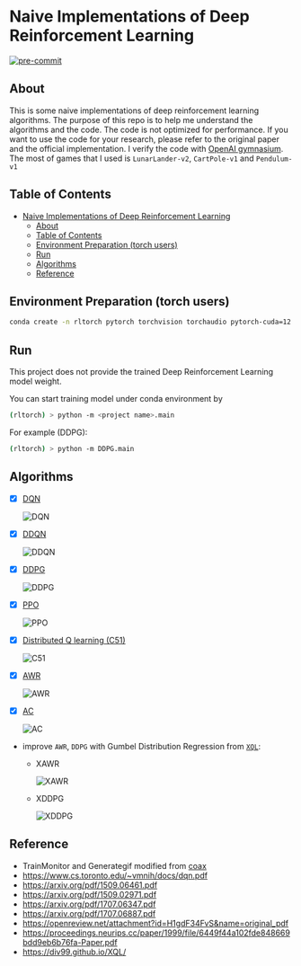 # Naive Implementations of Deep Reinforcement Learning

[![pre-commit](https://img.shields.io/badge/pre--commit-enabled-brightgreen?logo=pre-commit&logoColor=white)](https://github.com/pre-commit/pre-commit)

## About

This is some naive implementations of deep reinforcement learning algorithms. The purpose of this repo is to help me understand the algorithms and the code. The code is not optimized for performance. If you want to use the code for your research, please refer to the original paper and the official implementation. I verify the code with [OpenAI gymnasium](https://github.com/Farama-Foundation/Gymnasiu). The most of games that I used is `LunarLander-v2`, `CartPole-v1` and `Pendulum-v1`

<!-- ## Enviornment Preparation

- common lib

  ```bash
  conda install jupyter pandas colorama pylint yapf seaborn scipy scikit-learn tqdm tensorboardx==2.5.* tensorboard==2.* pillow -y -c conda-forge
  ```

- gymnasium
  - install gymnasium

    ```bash
    conda install gymnasium pyglet pygame gymnasium-box2d -c conda-forge
    ```

- gymnasium + pytorch

  ```bash
  conda install pytorch torchvision torchaudio -c pytorch
  ```

- gymnasium + TF2

  ```bash
  conda install tensorflow -c conda-forge
  ```

- gymnasium + jax

  ```bash
  conda install jax chex optax dm-haiku jaxlib Jraph -c conda-forge
  pip install coax
  ``` -->

## Table of Contents

- [Naive Implementations of Deep Reinforcement Learning](#naive-implementations-of-deep-reinforcement-learning)
  - [About](#about)
  - [Table of Contents](#table-of-contents)
  - [Environment Preparation (torch users)](#environment-preparation-torch-users)
  - [Run](#run)
  - [Algorithms](#algorithms)
  - [Reference](#reference)

## Environment Preparation (torch users)

```bash
conda create -n rltorch pytorch torchvision torchaudio pytorch-cuda=12.1 gymnasium pyglet pygame gymnasium-box2d colorama pylint yapf tqdm 'tensorboardx>=2.5.0' 'tensorboard>2.0' pillow matplotlib scipy seaborn ipykernel -c conda-forge -c pytorch -c nvidia
```

## Run

This project does not provide the trained Deep Reinforcement Learning model weight.

You can start training model under conda environment by

```bash
(rltorch) > python -m <project name>.main
```

For example (DDPG):

```bash
(rltorch) > python -m DDPG.main
```

## Algorithms

- [x] [DQN](https://www.cs.toronto.edu/~vmnih/docs/dqn.pdf)

  ![DQN](DQN/DQNAgent_200.gif)

- [x] [DDQN](https://arxiv.org/pdf/1509.06461.pdf)

  ![DDQN](DDQN/DDQNAgent_100.gif)

- [x] [DDPG](https://arxiv.org/pdf/1509.02971.pdf)

  ![DDPG](DDPG/DDPGAgent_200.gif)

- [x] [PPO](https://arxiv.org/pdf/1707.06347.pdf)

  ![PPO](PPO/PPOAgent_200.gif)

- [x] [Distributed Q learning (C51)](https://arxiv.org/pdf/1707.06887.pdf)

  ![C51](C51/C51Agent_100.gif)

- [x] [AWR](https://openreview.net/attachment?id=H1gdF34FvS&name=original_pdf)

  ![AWR](AWR/AWRAgent_200.gif)

- [x] [AC](https://proceedings.neurips.cc/paper/1999/file/6449f44a102fde848669bdd9eb6b76fa-Paper.pdf)

  ![AC](AC/A2CAgent_600.gif)

- improve `AWR`, `DDPG` with Gumbel Distribution Regression from [`XQL`](https://div99.github.io/XQL):
  - XAWR

    ![XAWR](XAWR/XAWRAgent_100.gif)

  - XDDPG

    ![XDDPG](XDDPG/XDDPGAgent_200.gif)

## Reference

- TrainMonitor and Generategif modified from [coax](https://github.com/coax-dev/coax)
- https://www.cs.toronto.edu/~vmnih/docs/dqn.pdf
- https://arxiv.org/pdf/1509.06461.pdf
- https://arxiv.org/pdf/1509.02971.pdf
- https://arxiv.org/pdf/1707.06347.pdf
- https://arxiv.org/pdf/1707.06887.pdf
- https://openreview.net/attachment?id=H1gdF34FvS&name=original_pdf
- https://proceedings.neurips.cc/paper/1999/file/6449f44a102fde848669bdd9eb6b76fa-Paper.pdf
- https://div99.github.io/XQL/
